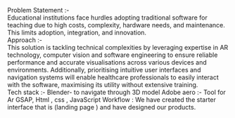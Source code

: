 Problem Statement :- <br>
Educational institutions face hurdles adopting traditional software for teaching due to high costs, complexity, hardware needs, and maintenance. This limits adoption, integration, and innovation.
<br>
Approach :- <br>
This solution is tackling technical complexities by leveraging expertise in AR technology, computer vision and software engineering to ensure reliable performance and accurate visualisations across various devices and environments. Additionally, prioritising intuitive user interfaces and navigation systems will enable healthcare professionals to easily interact with the software, maximising its utility without extensive training.
<br>
Tech stack :-
Blender- to navigate through 3D model 
Adobe aero :- Tool for Ar 
GSAP, Html , css , JavaScript 
Workflow : 
We have created the starter  interface that is (landing page ) and have designed our products.
